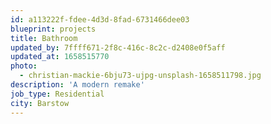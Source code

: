 ```yaml
---
id: a113222f-fdee-4d3d-8fad-6731466dee03
blueprint: projects
title: Bathroom
updated_by: 7ffff671-2f8c-416c-8c2c-d2408e0f5aff
updated_at: 1658515770
photo:
  - christian-mackie-6bju73-ujpg-unsplash-1658511798.jpg
description: 'A modern remake'
job_type: Residential
city: Barstow
---
```

